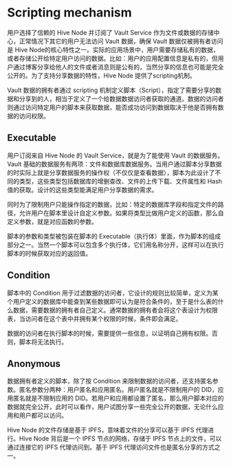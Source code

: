 # Scripting mechanism

用户选择了信赖的 Hive Node 并订阅了 Vault Service 作为文件或数据的存储中心，正常情况下其它的用户无法访问 Vault 数据，确保 Vault 数据仅被拥有者访问是 Hive Node的核心特性之一。实际的应用场景中，用户需要存储私有的数据，或者存储公开给特定用户访问的数据。比如：用户的应用配置信息是私有的，但用户通过博客分享给他人的文件或者消息则是公有的，当然分享的信息也可能是完全公开的。为了支持分享数据的特性，Hive Node 提供了scripting机制。

Vault 数据的拥有者通过 scripting 机制定义脚本（Script），指定了需要分享的数据和分享到的人，相当于定义了一个给数据数据访问者获取的通道。数据的访问者则通过访问特定用户的脚本来获取数据，能否成功访问到数据取决于他是否拥有数据的访问权限。

## Executable

用户订阅来自 Hive Node 的 Vault Service，就是为了能使用 Vault 的数据服务。Vault 基础的数据服务有两项：文件和数据库数据服务。当用户通过脚本分享数据的时实际上就是分享数据服务的操作权（不仅仅是查看数据），脚本为此设计了不同的类型，这些类型包括数据库的增删查改、文件的上传下载、文件属性和 Hash 值的获取。设计的这些类型能满足用户分享数据的需求。

同时为了限制用户只能操作指定的数据，比如：特定的数据库字段和指定文件的路径，允许用户在脚本里设计自定义参数。如果将类型比做用户定义的函数，那么自定义参数，就是对应函数的参数。

脚本的参数和类型被包装在脚本的 Executable（执行体）里面，作为脚本的组成部分之一。当然一个脚本可以包含多个执行体，它们用名称分开，这样可以在执行脚本的时候获取对应的返回值。

## Condition

脚本中的 Condition 用于过滤数据的访问者，它设计的规则比较简单，定义为某个用户定义的数据库中能查到某些数据即可认为是符合条件的，至于是什么表的什么数据，需要数据的拥有者自己定义。通常数据的拥有者会将这个表设计为权限表，当访问者在这个表中并拥有某个权限的时候，条件即会满足。

数据的访问者在执行脚本的时候，需要提供一些信息，以证明自己拥有权限。否则，脚本将无法执行。

## Anonymous

数据拥有者定义的脚本，除了按 Condition 来限制数据的访问者，还支持匿名参数。匿名参数分两种：用户匿名和应用匿名。用户匿名就是不限制用户的 DID，应用匿名就是不限制应用的 DID。若用户和应用都设置了匿名，那么用户脚本对应的数据就完全公开，此时可以看作，用户试图分享一些完全公开的数据，无论什么应用和用户都可以访问。

Hive Node 的文件存储是基于 IPFS，意味着文件的分享可以基于 IPFS 代理进行。Hive Node 背后是一个 IPFS 节点的网络，存储于 IPFS 节点上的文件，可以通过连接它的 IPFS 代理访问到。基于 IPFS 代理访问文件也是匿名分享的方式之一。
